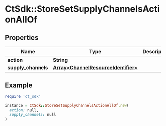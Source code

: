 # CtSdk::StoreSetSupplyChannelsActionAllOf

## Properties

| Name | Type | Description | Notes |
| ---- | ---- | ----------- | ----- |
| **action** | **String** |  | [optional] |
| **supply_channels** | [**Array&lt;ChannelResourceIdentifier&gt;**](ChannelResourceIdentifier.md) |  | [optional] |

## Example

```ruby
require 'ct_sdk'

instance = CtSdk::StoreSetSupplyChannelsActionAllOf.new(
  action: null,
  supply_channels: null
)
```

